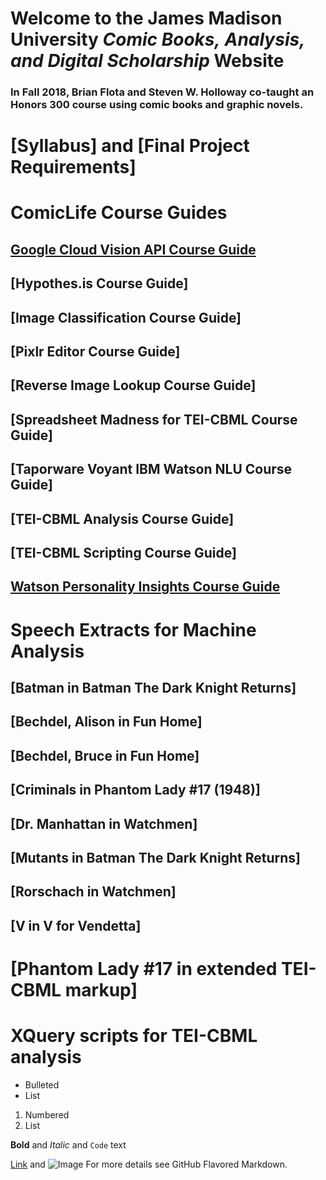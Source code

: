 # Welcome to the James Madison University _Comic_ _Books,_ _Analysis,_ _and_ _Digital_ _Scholarship_ Website

### In Fall 2018, Brian Flota and Steven W. Holloway co-taught an Honors 300 course using comic books and graphic novels. 


# [Syllabus] and [Final Project Requirements]

# ComicLife Course Guides
## [Google Cloud Vision API Course Guide](https://github.com/Stevenholloway/ComicBooksCourse.github.io/Google_Cloud_Vision_API.pdf)
## [Hypothes.is Course Guide]
## [Image Classification Course Guide]
## [Pixlr Editor Course Guide]
## [Reverse Image Lookup Course Guide]
## [Spreadsheet Madness for TEI-CBML Course Guide]
## [Taporware Voyant IBM Watson NLU Course Guide]
## [TEI-CBML Analysis Course Guide]
## [TEI-CBML Scripting Course Guide]
## [Watson Personality Insights Course Guide](https://github.com/Stevenholloway/Stevenholloway.github.io/Watson_PersonailtyInsights.pdf)

# Speech Extracts for Machine Analysis
## [Batman in Batman The Dark Knight Returns]
## [Bechdel, Alison in Fun Home]
## [Bechdel, Bruce in Fun Home]
## [Criminals in Phantom Lady #17 (1948)]
## [Dr. Manhattan in Watchmen]
## [Mutants in Batman The Dark Knight Returns]
## [Rorschach in Watchmen]
## [V in V for Vendetta]

# [Phantom Lady #17 in extended TEI-CBML markup]
# XQuery scripts for TEI-CBML analysis

- Bulleted
- List

1. Numbered
2. List

**Bold** and _Italic_ and `Code` text

[Link](url) and ![Image](src)
For more details see GitHub Flavored Markdown.


